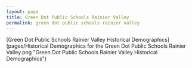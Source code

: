 ```yaml
---
layout: page
title: Green Dot Public Schools Rainier Valley
permalink: green dot public schools rainier valley
---
```



[Green Dot Public Schools Rainier Valley Historical Demographics](pages/Historical Demographics for the Green Dot Public Schools Rainier Valley.png "Green Dot Public Schools Rainier Valley Historical Demographics")
